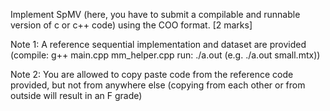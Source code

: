 Implement SpMV (here, you have to submit a compilable and runnable version of c or c++ code) using the COO format. [2 marks]

Note 1: A reference sequential implementation and dataset are provided (compile: g++ main.cpp mm_helper.cpp run: ./a.out <datasetname> (e.g. ./a.out small.mtx))

Note 2: You are allowed to copy paste code from the reference code provided, but not from anywhere else (copying from each other or from outside will result in an F grade)
